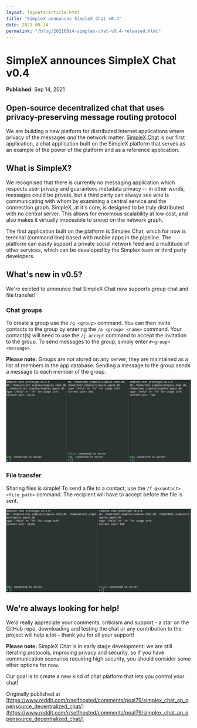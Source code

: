 ```yaml
---
layout: layouts/article.html
title: "SimpleX announces SimpleX Chat v0.4"
date: 2021-09-14
permalink: "/blog/20210914-simplex-chat-v0.4-released.html"
---
```


# SimpleX announces SimpleX Chat v0.4

**Published:** Sep 14, 2021

## Open-source decentralized chat that uses privacy-preserving message routing protocol

We are building a new platform for distributed Internet applications where privacy of the messages _and_ the network matter. [SimpleX Chat](https://github.com/simplex-chat/simplex-chat) is our first application, a chat application built on the SimpleX platform that serves as an example of the power of the platform and as a reference application.

## What is SimpleX?

We recognised that there is currently no messaging application which respects user privacy and guarantees metadata privacy -- in other words, messages could be private, but a third party can always see who is communicating with whom by examining a central service and the connection graph. SimpleX, at it's core, is designed to be truly distributed with no central server. This allows for enormous scalability at low cost, and also makes it virtually impossible to snoop on the network graph.

The first application built on the platform is Simplex Chat, which for now is terminal (command line) based with mobile apps in the pipeline. The platform can easily support a private social network feed and a multitude of other services, which can be developed by the Simplex team or third party developers.

## What's new in v0.5?

We're exicted to announce that SimpleX Chat now supports group chat and file transfer!

### Chat groups

To create a group use the `/g <group>` command. You can then invite contacts to the group by entering the `/a <group> <name>` command. Your contact(s) will need to use the `/j accept` command to accept the invitation to the group. To send messages to the group, simply enter `#<group> <message>`.

**Please note:** Groups are not stored on any server; they are maintained as a list of members in the app database. Sending a message to the group sends a message to each member of the group.

![simplex-chat](../images/groups.gif)

### File transfer

Sharing files is simple! To send a file to a contact, use the `/f @<contact> <file_path>` command. The recipient will have to accept before the file is sent.

![simplex-chat](../images/files.gif)

## We're always looking for help!

We'd really appreciate your comments, criticism and support - a star on the GitHub repo, downloading and testing the chat or any contribution to the project will help a lot – thank you for all your support!

**Please note:** SimpleX Chat is in early stage development: we are still iterating protocols, improving privacy and security, so if you have communication scenarios requiring high security, you should consider some other options for now.

Our goal is to create a new kind of chat platform that lets you control your chat!

Originally published at [https://www.reddit.com/r/selfhosted/comments/poal79/simplex_chat_an_opensource_decentralized_chat/](https://www.reddit.com/r/selfhosted/comments/poal79/simplex_chat_an_opensource_decentralized_chat/)
